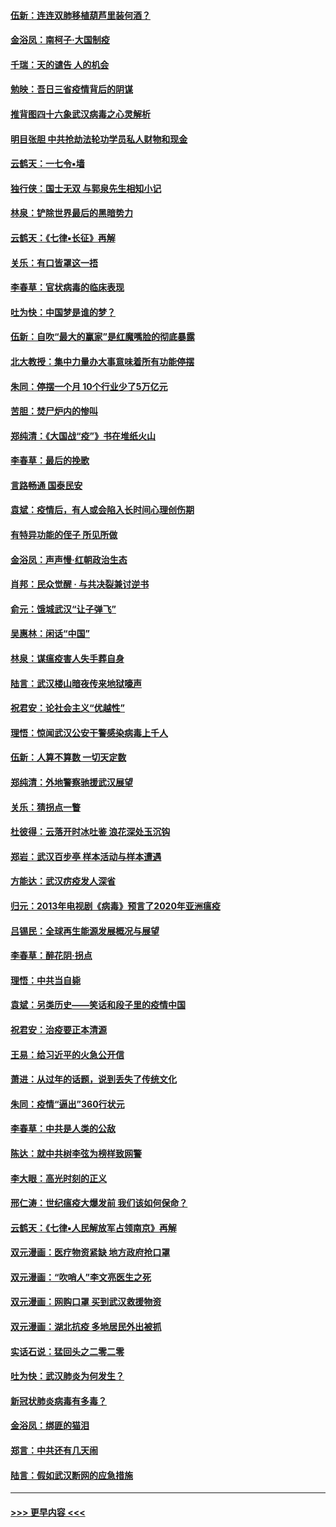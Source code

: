 #### [伍新：连连双肺移植葫芦里装何酒？](../pages/nsc993/n11913667.md?t=03051132) 
#### [金浴凤：南柯子·大国制疫](../pages/nsc993/n11913657.md?t=03051132) 
#### [千瑞：天的谴告  人的机会](../pages/nsc993/n11913309.md?t=03051132) 
#### [勉映：吾日三省疫情背后的阴谋](../pages/nsc993/n11913079.md?t=03051132) 
#### [推背图四十六象武汉病毒之心灵解析](../pages/nsc993/n11911761.md?t=03051132) 
#### [明目张胆 中共抢劫法轮功学员私人财物和现金](../pages/nsc993/n11910262.md?t=03051132) 
#### [云鹤天：一七令▪墙](../pages/nsc993/n11910627.md?t=03051132) 
#### [独行侠：国士无双 与郭泉先生相知小记](../pages/nsc993/n11910613.md?t=03051132) 
#### [林泉：铲除世界最后的黑暗势力](../pages/nsc993/n11909320.md?t=03051132) 
#### [云鹤天：《七律▪长征》再解](../pages/nsc993/n11909327.md?t=03051132) 
#### [关乐：有口皆罩这一捂](../pages/nsc993/n11908393.md?t=03051132) 
#### [李春草：官状病毒的临床表现](../pages/nsc993/n11908339.md?t=03051132) 
#### [吐为快：中国梦是谁的梦？](../pages/nsc993/n11906564.md?t=03051132) 
#### [伍新：自吹“最大的赢家”是红魔嘴脸的彻底暴露](../pages/nsc993/n11906407.md?t=03051132) 
#### [北大教授：集中力量办大事意味着所有功能停摆](../pages/nsc993/n11904800.md?t=03051132) 
#### [朱同：停摆一个月 10个行业少了5万亿元](../pages/nsc993/n11904498.md?t=03051132) 
#### [苦胆：焚尸炉内的惨叫](../pages/nsc993/n11904479.md?t=03051132) 
#### [郑纯清：《大国战“疫”》书在堆纸火山](../pages/nsc993/n11904450.md?t=03051132) 
#### [李春草：最后的挽歌](../pages/nsc993/n11904441.md?t=03051132) 
#### [言路畅通 国泰民安](../pages/nsc993/n11904222.md?t=03051132) 
#### [袁斌：疫情后，有人或会陷入长时间心理创伤期](../pages/nsc993/n11901514.md?t=03051132) 
#### [有特异功能的侄子 所见所做](../pages/nsc993/n11901154.md?t=03051132) 
#### [金浴凤：声声慢‧红朝政治生态](../pages/nsc993/n11899553.md?t=03051132) 
#### [肖邦：民众觉醒 · 与共决裂兼讨逆书](../pages/nsc993/n11898435.md?t=03051132) 
#### [俞元：饿城武汉“让子弹飞”](../pages/nsc993/n11898344.md?t=03051132) 
#### [吴惠林：闲话“中国”](../pages/nsc993/n11898182.md?t=03051132) 
#### [林泉：谋瘟疫害人失手葬自身](../pages/nsc993/n11897892.md?t=03051132) 
#### [陆言：武汉楼山暗夜传来地狱嚎声](../pages/nsc993/n11897033.md?t=03051132) 
#### [祝君安：论社会主义“优越性”](../pages/nsc993/n11897005.md?t=03051132) 
#### [理悟：惊闻武汉公安干警感染病毒上千人](../pages/nsc993/n11896947.md?t=03051132) 
#### [伍新：人算不算数 一切天定数](../pages/nsc993/n11893372.md?t=03051132) 
#### [郑纯清：外地警察驰援武汉展望](../pages/nsc993/n11893115.md?t=03051132) 
#### [关乐：猜拐点一瞥](../pages/nsc993/n11893020.md?t=03051132) 
#### [杜彼得：云落开时冰吐鉴 浪花深处玉沉钩](../pages/nsc993/n11892107.md?t=03051132) 
#### [郑岩：武汉百步亭 样本活动与样本遭遇](../pages/nsc993/n11892310.md?t=03051132) 
#### [方能达：武汉疠疫发人深省](../pages/nsc993/n11891376.md?t=03051132) 
#### [归元：2013年电视剧《病毒》预言了2020年亚洲瘟疫](../pages/nsc993/n11891126.md?t=03051132) 
#### [吕锡民：全球再生能源发展概况与展望](../pages/nsc993/n11890613.md?t=03051132) 
#### [李春草：醉花阴·拐点](../pages/nsc993/n11890567.md?t=03051132) 
#### [理悟：中共当自毙](../pages/nsc993/n11890559.md?t=03051132) 
#### [袁斌：另类历史——笑话和段子里的疫情中国](../pages/nsc993/n11889243.md?t=03051132) 
#### [祝君安：治疫要正本清源](../pages/nsc993/n11889085.md?t=03051132) 
#### [王易：给习近平的火急公开信](../pages/nsc993/n11888225.md?t=03051132) 
#### [萧进：从过年的话题，说到丢失了传统文化](../pages/nsc993/n11887732.md?t=03051132) 
#### [朱同：疫情“逼出”360行状元](../pages/nsc993/n11887678.md?t=03051132) 
#### [李春草：中共是人类的公敌](../pages/nsc993/n11887656.md?t=03051132) 
#### [陈达：就中共树李弦为榜样致网警](../pages/nsc993/n11887625.md?t=03051132) 
#### [李大眼：高光时刻的正义](../pages/nsc993/n11887585.md?t=03051132) 
#### [邢仁涛：世纪瘟疫大爆发前 我们该如何保命？](../pages/nsc993/n11887535.md?t=03051132) 
#### [云鹤天：《七律▪人民解放军占领南京》再解](../pages/nsc993/n11887524.md?t=03051132) 
#### [双元漫画：医疗物资紧缺 地方政府抢口罩](../pages/nsc993/n11884744.md?t=03051132) 
#### [双元漫画：“吹哨人”李文亮医生之死](../pages/nsc993/n11884705.md?t=03051132) 
#### [双元漫画：网购口罩 买到武汉救援物资](../pages/nsc993/n11884670.md?t=03051132) 
#### [双元漫画：湖北抗疫 多地居民外出被抓](../pages/nsc993/n11884643.md?t=03051132) 
#### [实话石说：猛回头之二零二零](../pages/nsc993/n11883968.md?t=03051132) 
#### [吐为快：武汉肺炎为何发生？](../pages/nsc993/n11882180.md?t=03051132) 
#### [新冠状肺炎病毒有多毒？](../pages/nsc993/n11881790.md?t=03051132) 
#### [金浴凤：绑匪的猫泪](../pages/nsc993/n11880664.md?t=03051132) 
#### [郑言：中共还有几天闹](../pages/nsc993/n11880645.md?t=03051132) 
#### [陆言：假如武汉断网的应急措施](../pages/nsc993/n11880619.md?t=03051132) 

----
#### [ >>> 更早内容 <<< ](../indexes/nsc993-earlier.md)
